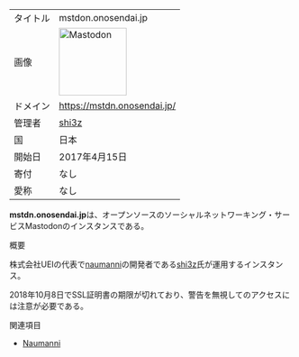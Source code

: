 <div class="mw-parser-output">

|          |                                                                                                                                                                                                                                                                                                                                       |
|----------|---------------------------------------------------------------------------------------------------------------------------------------------------------------------------------------------------------------------------------------------------------------------------------------------------------------------------------------|
| タイトル | mstdon.onosendai.jp                                                                                                                                                                                                                                                                                                                   |
| 画像     | <a href="/%E3%83%95%E3%82%A1%E3%82%A4%E3%83%AB:Mastodon_logo.png" class="image" title="Mastodon"><img src="/images/thumb/0/00/Mastodon_logo.png/120px-Mastodon_logo.png" srcset="/images/thumb/0/00/Mastodon_logo.png/180px-Mastodon_logo.png 1.5x, /images/0/00/Mastodon_logo.png 2x" width="120" height="120" alt="Mastodon" /></a> |
| ドメイン | <a href="https://mstdn.onosendai.jp/" class="external free" rel="nofollow">https://mstdn.onosendai.jp/</a>                                                                                                                                                                                                                            |
| 管理者   | <a href="https://mstdn.onosendai.jp/@shi3z" class="external text" rel="nofollow">shi3z</a>                                                                                                                                                                                                                                            |
| 国       | 日本                                                                                                                                                                                                                                                                                                                                  |
| 開始日   | 2017年4月15日                                                                                                                                                                                                                                                                                                                         |
| 寄付     | なし                                                                                                                                                                                                                                                                                                                                  |
| 愛称     | なし                                                                                                                                                                                                                                                                                                                                  |

**mstdn.onosendai.jp**は、オープンソースのソーシャルネットワーキング・サービスMastodonのインスタンスである。

概要

株式会社UEIの代表で[naumanni](/Naumanni "Naumanni")の開発者である<a href="/Shi3z" class="new" title="Shi3z (存在しないページ)">shi3z</a>氏が運用するインスタンス。

2018年10月8日でSSL証明書の期限が切れており、警告を無視してのアクセスには注意が必要である。

関連項目

-   [Naumanni](/Naumanni "Naumanni")

</div>
